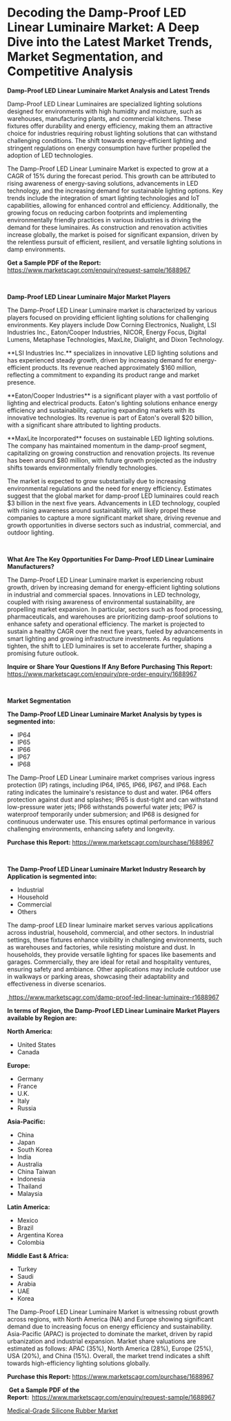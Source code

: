 <p><h1>Decoding the Damp-Proof LED Linear Luminaire Market: A Deep Dive into the Latest Market Trends, Market Segmentation, and Competitive Analysis</h1></p><p><strong>Damp-Proof LED Linear Luminaire Market Analysis and Latest Trends</strong></p>
<p><p>Damp-Proof LED Linear Luminaires are specialized lighting solutions designed for environments with high humidity and moisture, such as warehouses, manufacturing plants, and commercial kitchens. These fixtures offer durability and energy efficiency, making them an attractive choice for industries requiring robust lighting solutions that can withstand challenging conditions. The shift towards energy-efficient lighting and stringent regulations on energy consumption have further propelled the adoption of LED technologies.</p><p>The Damp-Proof LED Linear Luminaire Market is expected to grow at a CAGR of 15% during the forecast period. This growth can be attributed to rising awareness of energy-saving solutions, advancements in LED technology, and the increasing demand for sustainable lighting options. Key trends include the integration of smart lighting technologies and IoT capabilities, allowing for enhanced control and efficiency. Additionally, the growing focus on reducing carbon footprints and implementing environmentally friendly practices in various industries is driving the demand for these luminaires. As construction and renovation activities increase globally, the market is poised for significant expansion, driven by the relentless pursuit of efficient, resilient, and versatile lighting solutions in damp environments.</p></p>
<p><strong>Get a Sample PDF of the Report:&nbsp;</strong> <a href="https://www.marketscagr.com/enquiry/request-sample/1688967?utm_campaign=2454&utm_medium=2&utm_source=Github&utm_content=ia&utm_term=26032025&utm_id=damp-proof-led-linear-luminaire">https://www.marketscagr.com/enquiry/request-sample/1688967</a></p>
<p>&nbsp;</p>
<p><strong>Damp-Proof LED Linear Luminaire Major Market Players</strong></p>
<p><p>The Damp-Proof LED Linear Luminaire market is characterized by various players focused on providing efficient lighting solutions for challenging environments. Key players include Dow Corning Electronics, Nualight, LSI Industries Inc., Eaton/Cooper Industries, NICOR, Energy Focus, Digital Lumens, Metaphase Technologies, MaxLite, Dialight, and Dixon Technology.</p><p>**LSI Industries Inc.** specializes in innovative LED lighting solutions and has experienced steady growth, driven by increasing demand for energy-efficient products. Its revenue reached approximately $160 million, reflecting a commitment to expanding its product range and market presence.</p><p>**Eaton/Cooper Industries** is a significant player with a vast portfolio of lighting and electrical products. Eaton's lighting solutions enhance energy efficiency and sustainability, capturing expanding markets with its innovative technologies. Its revenue is part of Eaton's overall $20 billion, with a significant share attributed to lighting products.</p><p>**MaxLite Incorporated** focuses on sustainable LED lighting solutions. The company has maintained momentum in the damp-proof segment, capitalizing on growing construction and renovation projects. Its revenue has been around $80 million, with future growth projected as the industry shifts towards environmentally friendly technologies.</p><p>The market is expected to grow substantially due to increasing environmental regulations and the need for energy efficiency. Estimates suggest that the global market for damp-proof LED luminaires could reach $3 billion in the next five years. Advancements in LED technology, coupled with rising awareness around sustainability, will likely propel these companies to capture a more significant market share, driving revenue and growth opportunities in diverse sectors such as industrial, commercial, and outdoor lighting.</p></p>
<p>&nbsp;</p>
<p><strong>What Are The Key Opportunities For Damp-Proof LED Linear Luminaire Manufacturers?</strong></p>
<p><p>The Damp-Proof LED Linear Luminaire market is experiencing robust growth, driven by increasing demand for energy-efficient lighting solutions in industrial and commercial spaces. Innovations in LED technology, coupled with rising awareness of environmental sustainability, are propelling market expansion. In particular, sectors such as food processing, pharmaceuticals, and warehouses are prioritizing damp-proof solutions to enhance safety and operational efficiency. The market is projected to sustain a healthy CAGR over the next five years, fueled by advancements in smart lighting and growing infrastructure investments. As regulations tighten, the shift to LED luminaires is set to accelerate further, shaping a promising future outlook.</p></p>
<p><strong>Inquire or Share Your Questions If Any Before Purchasing This Report:</strong> <a href="https://www.marketscagr.com/enquiry/pre-order-enquiry/1688967?utm_campaign=2454&utm_medium=2&utm_source=Github&utm_content=ia&utm_term=26032025&utm_id=damp-proof-led-linear-luminaire">https://www.marketscagr.com/enquiry/pre-order-enquiry/1688967</a></p>
<p>&nbsp;</p>
<p><strong>Market Segmentation</strong></p>
<p><strong>The Damp-Proof LED Linear Luminaire Market Analysis by types is segmented into:</strong></p>
<p><ul><li>IP64</li><li>IP65</li><li>IP66</li><li>IP67</li><li>IP68</li></ul></p>
<p><p>The Damp-Proof LED Linear Luminaire market comprises various ingress protection (IP) ratings, including IP64, IP65, IP66, IP67, and IP68. Each rating indicates the luminaire's resistance to dust and water. IP64 offers protection against dust and splashes; IP65 is dust-tight and can withstand low-pressure water jets; IP66 withstands powerful water jets; IP67 is waterproof temporarily under submersion; and IP68 is designed for continuous underwater use. This ensures optimal performance in various challenging environments, enhancing safety and longevity.</p></p>
<p><strong>Purchase this Report:&nbsp;</strong><a href="https://www.marketscagr.com/purchase/1688967?utm_campaign=2454&utm_medium=2&utm_source=Github&utm_content=ia&utm_term=26032025&utm_id=damp-proof-led-linear-luminaire">https://www.marketscagr.com/purchase/1688967</a></p>
<p>&nbsp;</p>
<p><strong>The Damp-Proof LED Linear Luminaire Market Industry Research by Application is segmented into:</strong></p>
<p><ul><li>Industrial</li><li>Household</li><li>Commercial</li><li>Others</li></ul></p>
<p><p>The damp-proof LED linear luminaire market serves various applications across industrial, household, commercial, and other sectors. In industrial settings, these fixtures enhance visibility in challenging environments, such as warehouses and factories, while resisting moisture and dust. In households, they provide versatile lighting for spaces like basements and garages. Commercially, they are ideal for retail and hospitality ventures, ensuring safety and ambiance. Other applications may include outdoor use in walkways or parking areas, showcasing their adaptability and effectiveness in diverse scenarios.</p></p>
<p><a href="https://www.marketscagr.com/damp-proof-led-linear-luminaire-r1688967?utm_campaign=2454&utm_medium=2&utm_source=Github&utm_content=ia&utm_term=26032025&utm_id=damp-proof-led-linear-luminaire">&nbsp;https://www.marketscagr.com/damp-proof-led-linear-luminaire-r1688967</a></p>
<p><strong>In terms of Region, the Damp-Proof LED Linear Luminaire Market Players available by Region are:</strong></p>
<p>
    <p> <strong> North America: </strong>
        <ul>
            <li>United States</li>
            <li>Canada</li>
        </ul>
        </p> 
    <p> <strong> Europe: </strong>
        <ul>
            <li>Germany</li>
            <li>France</li>
            <li>U.K.</li>
            <li>Italy</li>
            <li>Russia</li>
        </ul>
        </p> 
    <p> <strong> Asia-Pacific: </strong>
        <ul>
            <li>China</li>
            <li>Japan</li>
            <li>South Korea</li>
            <li>India</li>
            <li>Australia</li>
            <li>China Taiwan</li>
            <li>Indonesia</li>
            <li>Thailand</li>
            <li>Malaysia</li>
        </ul>
        </p> 
    <p> <strong> Latin America: </strong>
        <ul>
            <li>Mexico</li>
            <li>Brazil</li>
            <li>Argentina Korea</li>
            <li>Colombia</li>
        </ul>
        </p> 
    <p> <strong> Middle East & Africa: </strong>
        <ul>
            <li>Turkey</li>
            <li>Saudi</li>
            <li>Arabia</li>
            <li>UAE</li>
            <li>Korea</li>
        </ul>
    </p>
    </p>
<p><p>The Damp-Proof LED Linear Luminaire Market is witnessing robust growth across regions, with North America (NA) and Europe showing significant demand due to increasing focus on energy efficiency and sustainability. Asia-Pacific (APAC) is projected to dominate the market, driven by rapid urbanization and industrial expansion. Market share valuations are estimated as follows: APAC (35%), North America (28%), Europe (25%), USA (20%), and China (15%). Overall, the market trend indicates a shift towards high-efficiency lighting solutions globally.</p></p>
<p><strong>Purchase this Report: </strong><a href="https://www.marketscagr.com/purchase/1688967?utm_campaign=2454&utm_medium=2&utm_source=Github&utm_content=ia&utm_term=26032025&utm_id=damp-proof-led-linear-luminaire">https://www.marketscagr.com/purchase/1688967</a></p>
<p>&nbsp;<strong>Get a Sample PDF of the Report:&nbsp;&nbsp;</strong><a href="https://www.marketscagr.com/enquiry/request-sample/1688967?utm_campaign=2454&utm_medium=2&utm_source=Github&utm_content=ia&utm_term=26032025&utm_id=damp-proof-led-linear-luminaire">https://www.marketscagr.com/enquiry/request-sample/1688967</a></p>
<p><strong></strong></p>
<p><p><a href="https://github.com/osbornrdaflalo/Market-Research-Report-List-1/blob/main/medical-grade-silicone-rubber-market.md?utm_campaign=2454&utm_medium=2&utm_source=Github&utm_content=ia&utm_term=26032025&utm_id=damp-proof-led-linear-luminaire">Medical-Grade Silicone Rubber Market</a></p></p>